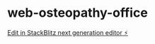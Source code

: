 # web-osteopathy-office

[Edit in StackBlitz next generation editor ⚡️](https://stackblitz.com/~/github.com/alekseybarabanov/web-osteopathy-office)